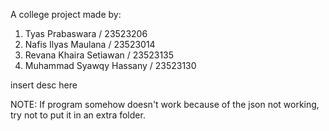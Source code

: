 A college project made by:
1. Tyas Prabaswara / 23523206
2. Nafis Ilyas Maulana / 23523014
3. Revana Khaira Setiawan / 23523135
4. Muhammad Syawqy Hassany / 23523130

insert desc here

NOTE: If program somehow doesn't work because of the json not working, try not to put it in an extra folder.
